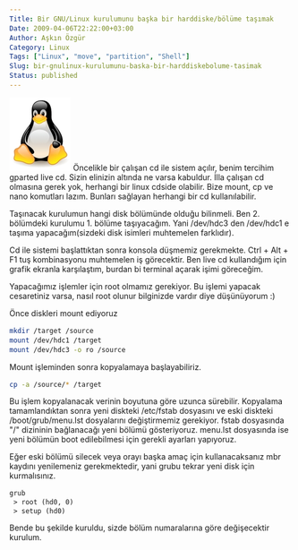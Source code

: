 ```yaml
---
Title: Bir GNU/Linux kurulumunu başka bir harddiske/bölüme taşımak
Date: 2009-04-06T22:22:00+03:00
Author: Aşkın Özgür
Category: Linux
Tags: ["Linux", "move", "partition", "Shell"]
Slug: bir-gnulinux-kurulumunu-baska-bir-harddiskebolume-tasimak
Status: published
---
```


![GNU/Linux](/uploads/2009/04/linux-tux.jpg "GNU/Linux") Öncelikle bir çalışan cd ile sistem açılır, benim tercihim gparted live cd. Sizin elinizin altında ne varsa kabuldur. İlla çalışan cd olmasına gerek yok, herhangi bir linux cdside olabilir. Bize mount, cp ve nano komutları lazım. Bunları sağlayan herhangi bir cd kullanılabilir.

Taşınacak kurulumun hangi disk bölümünde olduğu bilinmeli. Ben 2. bölümdeki kurulumu 1. bölüme taşıyacağım. Yani /dev/hdc3 den /dev/hdc1 e taşıma yapacağım(sizdeki disk isimleri muhtemelen farklıdır).

Cd ile sistemi başlattıktan sonra konsola düşmemiz gerekmekte. Ctrl + Alt + F1 tuş kombinasyonu muhtemelen iş görecektir. Ben live cd kullandığım için grafik ekranla karşılaştım, burdan bi terminal açarak işimi göreceğim.

Yapacağımız işlemler için root olmamız gerekiyor. Bu işlemi yapacak cesaretiniz varsa, nasıl root olunur bilginizde vardır diye düşünüyorum :)

Önce diskleri mount ediyoruz

```bash
mkdir /target /source
mount /dev/hdc1 /target
mount /dev/hdc3 -o ro /source
```

Mount işleminden sonra kopyalamaya başlayabiliriz.

```bash
cp -a /source/* /target
```

Bu işlem kopyalanacak verinin boyutuna göre uzunca sürebilir.
Kopyalama tamamlandıktan sonra yeni diskteki /etc/fstab dosyasını ve eski diskteki /boot/grub/menu.lst dosyalarını değiştirmemiz gerekiyor. fstab dosyasında "/" dizininin bağlanacağı yeni bölümü gösteriyoruz. menu.lst dosyasında ise yeni bölümün boot edilebilmesi için gerekli ayarları yapıyoruz.

Eğer eski bölümü silecek veya orayı başka amaç için kullanacaksanız mbr kaydını yenilemeniz gerekmektedir, yani grubu tekrar yeni disk için kurmalısınız.

    grub
     > root (hd0, 0)
     > setup (hd0)

Bende bu şekilde kuruldu, sizde bölüm numaralarına göre değişecektir kurulum.

<!--more-->
